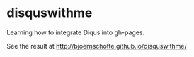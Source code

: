 disquswithme
============

Learning how to integrate Diqus into gh-pages.

See the result at http://bjoernschotte.github.io/disquswithme/
